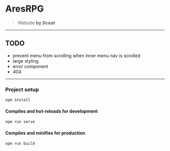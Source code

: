 # AresRPG

> Website **by _Sceat_**

---

## TODO

- prevent menu from scrolling when inner menu nav is scrolled
- large styling
- error component
- 404

---

### Project setup

```
npm install
```

#### Compiles and hot-reloads for development

```
npm run serve
```

#### Compiles and minifies for production

```
npm run build
```
